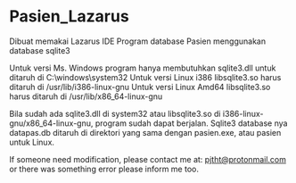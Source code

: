 # Pasien_Lazarus

Dibuat memakai Lazarus IDE
Program database Pasien menggunakan database sqlite3

Untuk versi Ms. Windows program hanya membutuhkan sqlite3.dll untuk ditaruh di C:\windows\system32
Untuk versi Linux i386 libsqlite3.so harus ditaruh di /usr/lib/i386-linux-gnu
Untuk versi Linux Amd64 libsqlite3.so harus ditaruh di /usr/lib/x86_64-linux-gnu

Bila sudah ada sqlite3.dll di system32 atau libsqlite3.so di i386-linux-gnu/x86_64-linux-gnu, program sudah dapat berjalan.
Sqlite3 database nya datapas.db ditaruh di direktori yang sama dengan pasien.exe, atau pasien untuk Linux.

If someone need modification, please contact me at: pjtht@protonmail.com or there was something error please inform me too.

